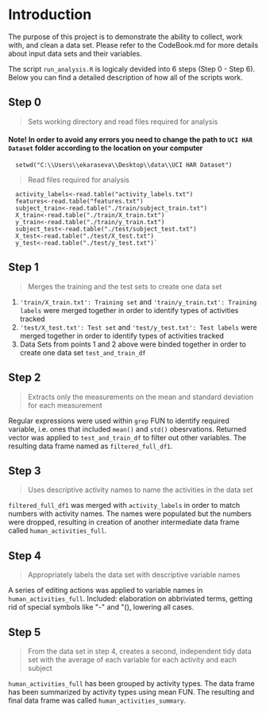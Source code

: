 # Introduction
The purpose of this project is to demonstrate the ability to collect, work with, and clean a data set.
Please refer to the CodeBook.md for more details about input data sets and their variables.

The script `run_analysis.R` is logicaly devided into 6 steps (Step 0 - Step 6).
Below you can find a detailed description of how all of the scripts work.

## Step 0 
> Sets working directory and read files required for analysis
#### Note! In order to avoid any errors you need to change the path to `UCI HAR Dataset` folder according to the location on your computer
```{r eval=FALSE}
  setwd("C:\\Users\\ekaraseva\\Desktop\\data\\UCI HAR Dataset")
```  
> Read files required for analysis

```{r eval=FALSE}  
  activity_labels<-read.table("activity_labels.txt")
  features<-read.table("features.txt")
  subject_train<-read.table("./train/subject_train.txt")
  X_train<-read.table("./train/X_train.txt")
  y_train<-read.table("./train/y_train.txt")
  subject_test<-read.table("./test/subject_test.txt")
  X_test<-read.table("./test/X_test.txt")
  y_test<-read.table("./test/y_test.txt")`
```
## Step 1
> Merges the training and the test sets to create one data set

1. `'train/X_train.txt': Training set` and `'train/y_train.txt': Training labels` were merged together in order to identify types of activities tracked
2. `'test/X_test.txt': Test set` and `'test/y_test.txt': Test labels` were merged together in order to identify types of activities tracked
3. Data Sets from points 1 and 2 above were binded together in order to create one data set `test_and_train_df`

## Step 2
> Extracts only the measurements on the mean and standard deviation for each measurement

Regular expressions were used within `grep` FUN to identify required variable, i.e. ones that included `mean()` and `std()` obesrvations.
Returned vector was applied to `test_and_train_df` to filter out other variables. The resulting data frame named as `filtered_full_df1`.

## Step 3
> Uses descriptive activity names to name the activities in the data set

`filtered_full_df1` was merged with `activity_labels` in order to match numbers with activity names. The names were populated but the numbers were dropped, resulting in creation of another intermediate data frame called `human_activities_full`. 

## Step 4 
> Appropriately labels the data set with descriptive variable names

A series of editing actions was applied to variable names in `human_activities_full`. Included: elaboration on abbriviated terms, getting rid of special symbols like "-" and "(), lowering all cases.

## Step 5
> From the data set in step 4, creates a second, independent tidy data set with the average of each variable for each activity and each subject

`human_activities_full` has been grouped by activity types. The data frame has been summarized by activity types using mean FUN. The resulting and final data frame was called `human_activities_summary`.
